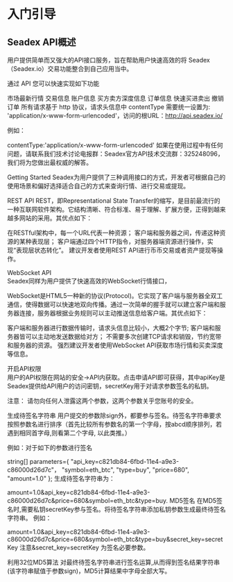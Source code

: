 # 入门引导

## Seadex API概述


用户提供简单而又强大的API接口服务，旨在帮助用户快速高效的将 Seadex（Seadex.io）交易功能整合到自己应用当中。

通过 API 您可以快速实现如下功能

市场最新行情
交易信息
账户信息
买方卖方深度信息
订单信息
快速买进卖出
撤销订单
所有请求基于 http 协议，请求头信息中 contentType 需要统一设置为: 'application/x-www-form-urlencoded'，访问的根URL：http://api.seadex.io/

例如：

contentType:'application/x-www-form-urlencoded'
如果在使用过程中有任何问题，请联系我们技术讨论电报群：Seadex官方API技术交流群：325248096，我们将为您做出最权威的解答。

Getting Started
Seadex为用户提供了三种调用接口的方式，开发者可根据自己的使用场景和偏好选择适合自己的方式来查询行情、进行交易或提现。

REST API
REST，即Representational State Transfer的缩写，是目前最流行的一种互联网软件架构。它结构清晰、符合标准、易于理解、扩展方便，正得到越来越多网站的采用。其优点如下：

在RESTful架构中，每一个URL代表一种资源；
客户端和服务器之间，传递这种资源的某种表现层；
客户端通过四个HTTP指令，对服务器端资源进行操作，实现“表现层状态转化”。
建议开发者使用REST API进行币币交易或者资产提现等操作。

WebSocket API    
Seadex同样为用户提供了快速高效的WebSocket行情接口，

WebSocket是HTML5一种新的协议(Protocol)。它实现了客户端与服务器全双工通信，使得数据可以快速地双向传播。通过一次简单的握手就可以建立客户端和服务器连接，服务器根据业务规则可以主动推送信息给客户端。其优点如下：

客户端和服务器进行数据传输时，请求头信息比较小，大概2个字节;
客户端和服务器皆可以主动地发送数据给对方；
不需要多次创建TCP请求和销毁，节约宽带和服务器的资源。
强烈建议开发者使用WebSocket API获取市场行情和买卖深度等信息。

开启API权限    
用户的API权限在网站的安全->API内获取。点击申请API即可获得，其中apiKey是Seadex提供给API用户的访问密钥，secretKey用于对请求参数签名的私钥。

注意： 请勿向任何人泄露这两个参数，这两个参数关乎您账号的安全。

生成待签名字符串
用户提交的参数除sign外，都要参与签名。待签名字符串要求按照参数名进行排序（首先比较所有参数名的第一个字母，按abcd顺序排列，若遇到相同首字母,则看第二个字母, 以此类推。）

例如：对于如下的参数进行签名

string[] parameters={
  "api_key=c821db84-6fbd-11e4-a9e3-c86000d26d7c"，
  "symbol=eth_btc",
  "type=buy",
  "price=680",
  "amount=1.0"
}; 
生成待签名字符串为：

amount=1.0&api_key=c821db84-6fbd-11e4-a9e3-c86000d26d7c&price=680&symbol=eth_btc&type=buy.
MD5签名
在MD5签名时,需要私钥secretKey参与签名。将待签名字符串添加私钥参数生成最终待签名字符串。 例如：

amount=1.0&api_key=c821db84-6fbd-11e4-a9e3-c86000d26d7c&price=680&symbol=eth_btc&type=buy&secret_key=secretKey 
注意&secret_key=secretKey 为签名必要参数。

利用32位MD5算法 对最终待签名字符串进行签名运算,从而得到签名结果字符串(该字符串赋值于参数sign)，MD5计算结果中字母全部大写。
